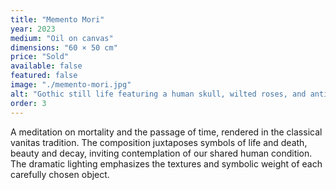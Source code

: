 ```yaml
---
title: "Memento Mori"
year: 2023
medium: "Oil on canvas"
dimensions: "60 × 50 cm"
price: "Sold"
available: false
featured: false
image: "./memento-mori.jpg"
alt: "Gothic still life featuring a human skull, wilted roses, and antique pocket watch arranged on weathered wood"
order: 3
---
```


A meditation on mortality and the passage of time, rendered in the classical vanitas tradition. The composition juxtaposes symbols of life and death, beauty and decay, inviting contemplation of our shared human condition. The dramatic lighting emphasizes the textures and symbolic weight of each carefully chosen object.
